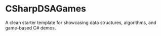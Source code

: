 # CSharpDSAGames

A clean starter template for showcasing data structures, algorithms, and game-based C# demos.
